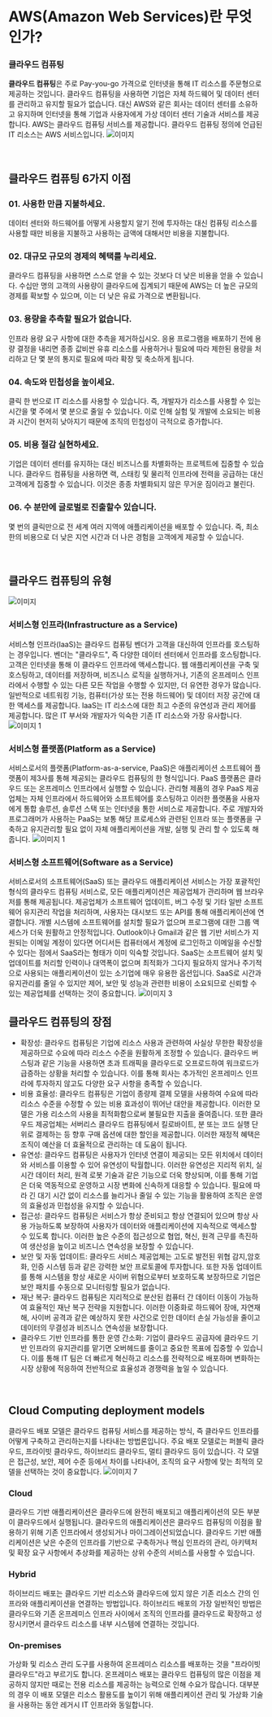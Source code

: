# AWS(Amazon Web Services)란 무엇인가?

### 클라우드 컴퓨팅
**클라우드 컴퓨팅**은 주로 Pay-you-go 가격으로 인터넷을 통해 IT 리소스를 주문형으로 제공하는 것입니다. 클라우드 컴퓨팅을 사용하면 기업은 자체 하드웨어 및 데이터 센터를 관리하고 유지할 필요가 없습니다. 대신 AWS와 같은 회사는 데이터 센터를 소유하고 유지하며 인터넷을 통해 기업과 사용자에게 가상 데이터 센터 기술과 서비스를 제공합니다.
AWS는 클라우드 컴퓨팅 서비스를 제공합니다. 클라우드 컴퓨팅 정의에 언급된 IT 리소스는 AWS 서비스입니다.
![이미지](https://github.com/user-attachments/assets/b45ec52d-9fd9-40a1-9784-bb78d25e09e9)

</br>

## 클라우드 컴퓨팅 6가지 이점

### 01. 사용한 만큼 지불하세요.
데이터 센터와 하드웨어를 어떻게 사용할지 알기 전에 투자하는 대신 컴퓨팅 리소스를 사용할 때만 비용을 지불하고 사용하는 금액에 대해서만 비용을 지불합니다.

### 02. 대규모 규모의 경제의 혜택를 누리세요.
클라우드 컴퓨팅을 사용하면 스스로 얻을 수 있는 것보다 더 낮은 비용을 얻을 수 있습니다. 수십만 명의 고객의 사용량이 클라우드에 집계되기 때문에 AWS는 더 높은 규모의 경제를 확보할 수 있으며, 이는 더 낮은 유료 가격으로 변환됩니다.

### 03. 용량을 추측할 필요가 없습니다.
인프라 용량 요구 사항에 대한 추측을 제거하십시오. 응용 프로그램을 배포하기 전에 용량 결정을 내리면 종종 값비싼 유휴 리소스를 사용하거나 필요에 따라 제한된 용량을 처리하고 단 몇 분의 통지로 필요에 따라 확장 및 축소하게 됩니다.

### 04. 속도와 민첩성을 높이세요.
클릭 한 번으로 IT 리소스를 사용할 수 있습니다. 즉, 개발자가 리소스를 사용할 수 있는 시간을 몇 주에서 몇 분으로 줄일 수 있습니다. 이로 인해 실험 및 개발에 소요되는 비용과 시간이 현저히 낮아지기 때문에 조직의 민첩성이 극적으로 증가합니다.

### 05. 비용 절감 실현하세요.
기업은 데이터 센터를 유지하는 대신 비즈니스를 차별화하는 프로젝트에 집중할 수 있습니다. 클라우드 컴퓨팅을 사용하면 랙, 스태킹 및 물리적 인프라에 전력을 공급하는 대신 고객에게 집중할 수 있습니다. 이것은 종종 차별화되지 않은 무거운 짐이라고 불린다.

### 06. 수 분만에 글로벌로 진출할수 있습니다.
몇 번의 클릭만으로 전 세계 여러 지역에 애플리케이션을 배포할 수 있습니다. 즉, 최소한의 비용으로 더 낮은 지연 시간과 더 나은 경험을 고객에게 제공할 수 있습니다.

</br>

## 클라우드 컴퓨팅의 유형
![이미지](https://github.com/user-attachments/assets/c09899fb-6e15-45f2-a094-0bc9a499c5a2)

### 서비스형 인프라(Infrastructure as a Service)
서비스형 인프라(IaaS)는 클라우드 컴퓨팅 벤더가 고객을 대신하여 인프라를 호스팅하는 경우입니다. 벤더는 "클라우드", 즉 다양한 데이터 센터에서 인프라를 호스팅합니다. 고객은 인터넷을 통해 이 클라우드 인프라에 액세스합니다. 웹 애플리케이션을 구축 및 호스팅하고, 데이터를 저장하며, 비즈니스 로직을 실행하거나, 기존의 온프레미스 인프라에서 수행할 수 있는 다른 모든 작업을 수행할 수 있지만, 더 유연한 경우가 많습니다.
일반적으로 네트워킹 기능, 컴퓨터(가상 또는 전용 하드웨어) 및 데이터 저장 공간에 대한 액세스를 제공합니다. IaaS는 IT 리소스에 대한 최고 수준의 유연성과 관리 제어를 제공합니다. 많은 IT 부서와 개발자가 익숙한 기존 IT 리소스와 가장 유사합니다.
![이미지 1](https://github.com/user-attachments/assets/868d9098-a7ef-420b-90b9-c442bcb79fd9)
</br>

### 서비스형 플랫폼(Platform as a Service)
서비스로서의 플랫폼(Platform-as-a-service, PaaS)은 애플리케이션 소프트웨어 플랫폼이 제3사를 통해 제공되는 클라우드 컴퓨팅의 한 형식입니다. PaaS 플랫폼은 클라우드 또는 온프레미스 인프라에서 실행할 수 있습니다. 관리형 제품의 경우 PaaS 제공업체는 자체 인프라에서 하드웨어와 소프트웨어를 호스팅하고 이러한 플랫폼을 사용자에게 통합 솔루션, 솔루션 스택 또는 인터넷을 통한 서비스로 제공합니다.
주로 개발자와 프로그래머가 사용하는 PaaS는 보통 해당 프로세스와 관련된 인프라 또는 플랫폼을 구축하고 유지관리할 필요 없이 자체 애플리케이션을 개발, 실행 및 관리 할 수 있도록 해줍니다.
![이미지 1](https://github.com/user-attachments/assets/60268ff5-978a-4f15-b39f-71feada69847)
</br>

### 서비스형 소프트웨어(Software as a Service)
서비스로서의 소프트웨어(SaaS) 또는 클라우드 애플리케이션 서비스는 가장 포괄적인 형식의 클라우드 컴퓨팅 서비스로, 모든 애플리케이션은 제공업체가 관리하며 웹 브라우저를 통해 제공됩니다. 제공업체가 소프트웨어 업데이트, 버그 수정 및 기타 일반 소프트웨어 유지관리 작업을 처리하며, 사용자는 대시보드 또는 API를 통해 애플리케이션에 연결합니다. 개별 시스템에 소프트웨어를 설치할 필요가 없으며 프로그램에 대한 그룹 액세스가 더욱 원활하고 안정적입니다.
Outlook이나 Gmail과 같은 웹 기반 서비스가 지원되는 이메일 계정이 있다면 어디서든 컴퓨터에서 계정에 로그인하고 이메일을 수신할 수 있다는 점에서 SaaS라는 형태가 이미 익숙할 것입니다. SaaS는 소프트웨어 설치 및 업데이트를 처리할 인력이나 대역폭이 없으며 최적화가 그다지 필요하지 않거나 주기적으로 사용되는 애플리케이션이 있는 소기업에 매우 유용한 옵션입니다. SaaS로 시간과 유지관리를 줄일 수 있지만 제어, 보안 및 성능과 관련한 비용이 소요되므로 신뢰할 수 있는 제공업체를 선택하는 것이 중요합니다.
![이미지 3](https://github.com/user-attachments/assets/30afa73b-7b28-424e-9005-456c444697ca)
</br>

## 클라우드 컴퓨팅의 장점
- 확장성: 클라우드 컴퓨팅은 기업에 리소스 사용과 관련하여 사실상 무한한 확장성을 제공하므로 수요에 따라 리소스 수준을 원활하게 조정할 수 있습니다. 클라우드 버스팅과 같은 기능을 사용하면 초과 트래픽을 클라우드로 오프로드하여 워크로드가 급증하는 상황을 처리할 수 있습니다. 이를 통해 회사는 추가적인 온프레미스 인프라에 투자하지 않고도 다양한 요구 사항을 충족할 수 있습니다.
- 비용 효율성: 클라우드 컴퓨팅은 기업이 종량제 결제 모델을 사용하여 수요에 따라 리소스 수준을 수정할 수 있는 비용 효과성이 뛰어난 대안을 제공합니다. 이러한 모델은 가용 리소스의 사용을 최적화함으로써 불필요한 지출을 줄여줍니다. 또한 클라우드 제공업체는 서버리스 클라우드 컴퓨팅에서 킬로바이트, 분 또는 코드 실행 단위로 결제하는 등 향후 구매 옵션에 대한 할인을 제공합니다. 이러한 재정적 혜택은 조직이 예산을 더 효율적으로 관리하는 데 도움이 됩니다.
- 유연성: 클라우드 컴퓨팅은 사용자가 인터넷 연결이 제공되는 모든 위치에서 데이터와 서비스를 이용할 수 있어 유연성이 탁월합니다. 이러한 유연성은 지리적 위치, 실시간 데이터 처리, 원격 로봇 기술과 같은 기능으로 더욱 향상되며, 이를 통해 기업은 더욱 역동적으로 운영하고 시장 변화에 신속하게 대응할 수 있습니다. 필요에 따라 긴 대기 시간 없이 리소스를 늘리거나 줄일 수 있는 기능을 활용하여 조직은 운영의 효율성과 민첩성을 유지할 수 있습니다.
- 접근성: 클라우드 컴퓨팅은 서비스가 항상 준비되고 항상 연결되어 있으며 항상 사용 가능하도록 보장하여 사용자가 데이터와 애플리케이션에 지속적으로 액세스할 수 있도록 합니다. 이러한 높은 수준의 접근성으로 협업, 혁신, 원격 근무를 촉진하여 생산성을 높이고 비즈니스 연속성을 보장할 수 있습니다.
- 보안 및 자동 업데이트: 클라우드 서비스 제공업체는 고도로 발전된 위협 감지,암호화, 인증 시스템 등과 같은 강력한 보안 프로토콜에 투자합니다. 또한 자동 업데이트를 통해 시스템을 항상 새로운 사이버 위협으로부터 보호하도록 보장하므로 기업은 보안 패치를 수동으로 모니터링할 필요가 없습니다.
- 재난 복구: 클라우드 컴퓨팅은 지리적으로 분산된 컴퓨터 간 데이터 이동이 가능하여 효율적인 재난 복구 전략을 지원합니다. 이러한 이중화로 하드웨어 장애, 자연재해, 사이버 공격과 같은 예상하지 못한 사건으로 인한 데이터 손실 가능성을 줄이고 데이터의 무결성과 비즈니스 연속성을 보장합니다.
- 클라우드 기반 인프라를 통한 운영 간소화: 기업이 클라우드 공급자에 클라우드 기반 인프라의 유지관리를 맡기면 오버헤드를 줄이고 중요한 목표에 집중할 수 있습니다. 이를 통해 IT 팀은 더 빠르게 혁신하고 리소스를 전략적으로 배포하며 변화하는 시장 상황에 적응하여 전반적으로 효율성과 경쟁력을 높일 수 있습니다.
</br>

## Cloud Computing deployment models
클라우드 배포 모델은 클라우드 컴퓨팅 서비스를 제공하는 방식, 즉 클라우드 인프라를 어떻게 구축하고 관리하는지를 나타내는 방법론입니다. 주요 배포 모델로는 퍼블릭 클라우드, 프라이빗 클라우드, 하이브리드 클라우드, 멀티 클라우드 등이 있습니다. 각 모델은 접근성, 보안, 제어 수준 등에서 차이를 나타내어, 조직의 요구 사항에 맞는 최적의 모델을 선택하는 것이 중요합니다.
![이미지 7](https://github.com/user-attachments/assets/2e3554c6-c0a7-4cfd-824d-7f4b74163353)

### Cloud
클라우드 기반 애플리케이션은 클라우드에 완전히 배포되고 애플리케이션의 모든 부분이 클라우드에서 실행됩니다. 클라우드의 애플리케이션은 클라우드 컴퓨팅의 이점을 활용하기 위해 기존 인프라에서 생성되거나 마이그레이션되었습니다. 클라우드 기반 애플리케이션은 낮은 수준의 인프라를 기반으로 구축하거나 핵심 인프라의 관리, 아키텍처 및 확장 요구 사항에서 추상화를 제공하는 상위 수준의 서비스를 사용할 수 있습니다.

### Hybrid
하이브리드 배포는 클라우드 기반 리소스와 클라우드에 있지 않은 기존 리소스 간의 인프라와 애플리케이션을 연결하는 방법입니다. 하이브리드 배포의 가장 일반적인 방법은 클라우드와 기존 온프레미스 인프라 사이에서 조직의 인프라를 클라우드로 확장하고 성장시키면서 클라우드 리소스를 내부 시스템에 연결하는 것입니다.

### On-premises
가상화 및 리소스 관리 도구를 사용하여 온프레미스 리소스를 배포하는 것을 "프라이빗 클라우드"라고 부르기도 합니다. 온프레미스 배포는 클라우드 컴퓨팅의 많은 이점을 제공하지 않지만 때로는 전용 리소스를 제공하는 능력으로 인해 수요가 많습니다. 대부분의 경우 이 배포 모델은 리소스 활용도를 높이기 위해 애플리케이션 관리 및 가상화 기술을 사용하는 동안 레거시 IT 인프라와 동일합니다.
</br>
